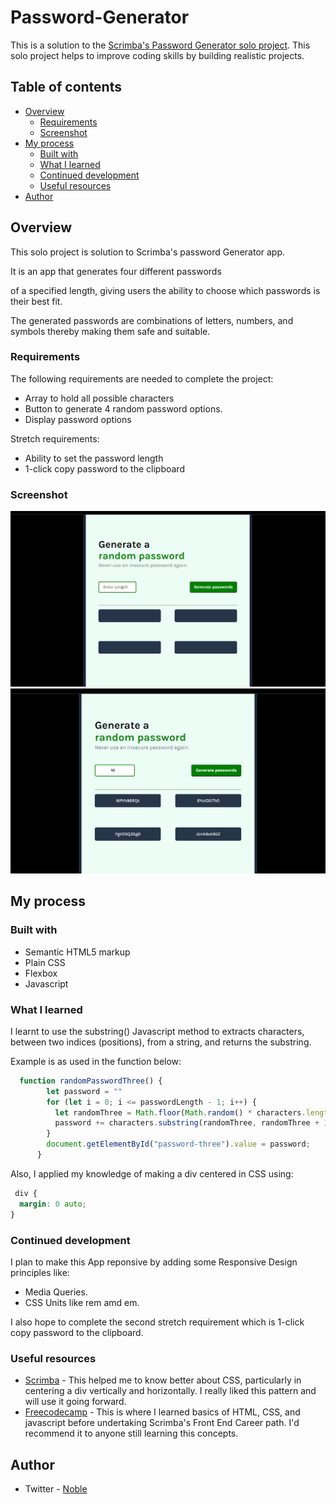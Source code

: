 # Password-Generator

This is a solution to the [Scrimba's Password Generator solo project](https://scrimba.com/learn/frontend/module-32-solo-project-unit-converter-c2g86PSZ). This solo project helps to improve coding skills by building realistic projects. 

## Table of contents

- [Overview](#overview)
  - [Requirements](#requirements)
  - [Screenshot](#screenshot)
- [My process](#my-process)
  - [Built with](#built-with)
  - [What I learned](#what-i-learned)
  - [Continued development](#continued-development)
  - [Useful resources](#useful-resources)
- [Author](#author)

## Overview

This solo project is solution to Scrimba's password Generator app. 

It is an app that generates four different passwords

 of a specified length, giving users the ability to choose which passwords is their best fit.

The generated passwords are combinations of letters, numbers, and symbols thereby making them safe and suitable.

### Requirements

The following requirements are needed to complete the project:

- Array to hold all possible characters
- Button to generate 4 random password options.
- Display password options

Stretch requirements:
- Ability to set the password length
- 1-click copy password to the clipboard

### Screenshot

![Password generator](./passwordgen1.png?raw=true)
![Password generator Active State](./passwordgen2.png?raw=true)


## My process

### Built with

- Semantic HTML5 markup
- Plain CSS
- Flexbox
- Javascript


### What I learned

I learnt to use the substring() Javascript method to extracts characters, between two indices (positions), from a string, and returns the substring.

Example is as used in the function below:


```javascript
  function randomPasswordThree() {
        let password = ""
        for (let i = 0; i <= passwordLength - 1; i++) {
          let randomThree = Math.floor(Math.random() * characters.length);
          password += characters.substring(randomThree, randomThree + 1);
        }
        document.getElementById("password-three").value = password; 
      }
```
Also, I applied my knowledge of making a div centered in CSS using:

```css
 div {
  margin: 0 auto;
}
```
### Continued development
I plan to make this App reponsive by adding some Responsive Design principles like:
- Media Queries.
- CSS Units like rem amd em.

I also hope to complete the second stretch requirement which is 1-click copy password to the clipboard.


### Useful resources

- [Scrimba](https://www.scrimba.com) - This helped me to know better about CSS, particularly in centering a div vertically and horizontally. I really liked this pattern and will use it going forward.
- [Freecodecamp](https://www.freedcodecamp.com) - This is   where I learned basics of HTML, CSS, and javascript before undertaking Scrimba's Front End Career path. I'd recommend it to anyone still learning this concepts.


## Author

- Twitter - [Noble](https://www.twitter.com/ilive_noble)
